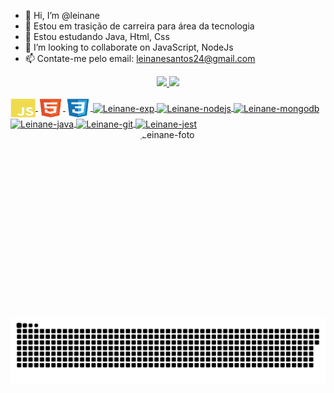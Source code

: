 - 👋 Hi, I’m @leinane
- 🔭 Estou em trasição de carreira para área da tecnologia
- 🌱 Estou estudando Java, Html, Css
- 💞️ I’m looking to collaborate on JavaScript, NodeJs
- 📫 Contate-me pelo email: leinanesantos24@gmail.com

<div align="center">
  <a href="https://github.com/leinane">
  <img height="140em" src="https://github-readme-stats.vercel.app/api?username=leinane&show_icons=true&theme=dracula&include_all_commits=true&count_private=true"/>
  <img height="140em" src="https://github-readme-stats.vercel.app/api/top-langs/?username=leinane&layout=compact&langs_count=7&theme=dracula"/>
</div>
  <div style="display: inline_block"><br>
  <img align="center" alt="Leinane-Js" height="30" width="40" src="https://raw.githubusercontent.com/devicons/devicon/master/icons/javascript/javascript-plain.svg">
  <img align="center" alt="Leinane-HTML" height="30" width="40" src="https://raw.githubusercontent.com/devicons/devicon/master/icons/html5/html5-original.svg">
  <img align="center" alt="Leinane-CSS" height="30" width="40" src="https://raw.githubusercontent.com/devicons/devicon/master/icons/css3/css3-original.svg">
  <img align="center" alt="Leinane-exp" height="30" width="40" src="https://cdn.jsdelivr.net/gh/devicons/devicon/icons/express/express-original.svg" >       
  <img align="center" alt="Leinane-nodejs" height="30" width="40"src="https://cdn.jsdelivr.net/gh/devicons/devicon/icons/nodejs/nodejs-original.svg" >    
  <img align="center" alt="Leinane-mongodb" height="30" width="40" src="https://cdn.jsdelivr.net/gh/devicons/devicon/icons/mongodb/mongodb-original-wordmark.svg" >    
  <img align="center" alt="Leinane-java" height="30" width="40" src="https://cdn.jsdelivr.net/gh/devicons/devicon/icons/java/java-original-wordmark.svg" >     
  <img align="center" alt="Leinane-git" height="30" width="40" src="https://cdn.jsdelivr.net/gh/devicons/devicon/icons/git/git-plain-wordmark.svg" >    
   <img align="center" alt="Leinane-jest" height="30" width="40" src="https://cdn.jsdelivr.net/gh/devicons/devicon/icons/jest/jest-plain.svg" >     
    <img align="right" alt="Leinane-foto "height="300" width="310"  style="border-radius:50px;" src="https://img.freepik.com/vetores-premium/mulher-afro-trabalhando-no-laptop-ou-computador-em-casa-com-uma-xicara-de-cafe-conceito-de-escritorio-em-casa-uma-mulher-trabalhando-em-casa-estudante-ou-freelancer-ilustracao-vetorial-estilo-plano-trabalho-remoto-freelance_419010-656.jpg?w=740">
     
  </div> 
  
  ![Snake animation](https://github.com/leinane/leinane/blob/output/github-contribution-grid-snake.svg) 
  
  
  ##
      
    
  
  
  
